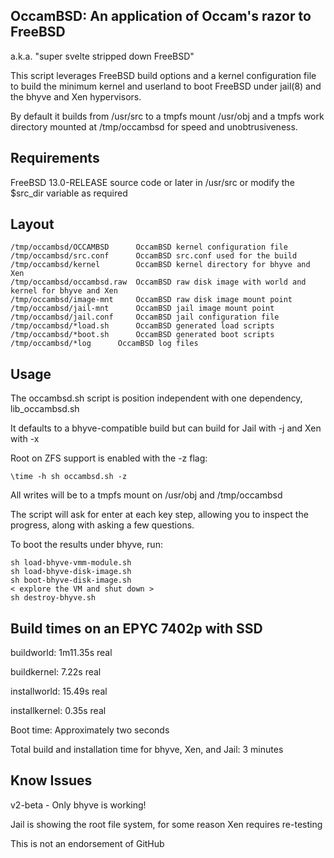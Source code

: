 ## OccamBSD: An application of Occam's razor to FreeBSD
a.k.a. "super svelte stripped down FreeBSD"

This script leverages FreeBSD build options and a kernel configuration file to build the minimum kernel and userland to boot FreeBSD under jail(8) and the bhyve and Xen hypervisors.

By default it builds from /usr/src to a tmpfs mount /usr/obj and a tmpfs work
directory mounted at /tmp/occambsd for speed and unobtrusiveness.

## Requirements

FreeBSD 13.0-RELEASE source code or later in /usr/src or modify the $src_dir variable as required

## Layout

```
/tmp/occambsd/OCCAMBSD		OccamBSD kernel configuration file
/tmp/occambsd/src.conf		OccamBSD src.conf used for the build
/tmp/occambsd/kernel		OccamBSD kernel directory for bhyve and Xen
/tmp/occambsd/occambsd.raw	OccamBSD raw disk image with world and kernel for bhyve and Xen
/tmp/occambsd/image-mnt		OccamBSD raw disk image mount point
/tmp/occambsd/jail-mnt		OccamBSD jail image mount point
/tmp/occambsd/jail.conf		OccamBSD jail configuration file
/tmp/occambsd/*load.sh		OccamBSD generated load scripts
/tmp/occambsd/*boot.sh		OccamBSD generated boot scripts
/tmp/occambsd/*log		OccamBSD log files
```

## Usage

The occambsd.sh script is position independent with one dependency, lib_occambsd.sh

It defaults to a bhyve-compatible build but can build for Jail with -j and Xen with -x

Root on ZFS support is enabled with the -z flag:
```
\time -h sh occambsd.sh -z
```
All writes will be to a tmpfs mount on /usr/obj and /tmp/occambsd

The script will ask for enter at each key step, allowing you to inspect the progress, along with asking a few questions.

To boot the results under bhyve, run:
```
sh load-bhyve-vmm-module.sh
sh load-bhyve-disk-image.sh
sh boot-bhyve-disk-image.sh
< explore the VM and shut down >
sh destroy-bhyve.sh
```

## Build times on an EPYC 7402p with SSD

buildworld:	1m11.35s real

buildkernel:	7.22s real

installworld:	15.49s real

installkernel:	0.35s real

Boot time:	Approximately two seconds

Total build and installation time for bhyve, Xen, and Jail: 3 minutes

## Know Issues

v2-beta - Only bhyve is working!

Jail is showing the root file system, for some reason
Xen requires re-testing

This is not an endorsement of GitHub
